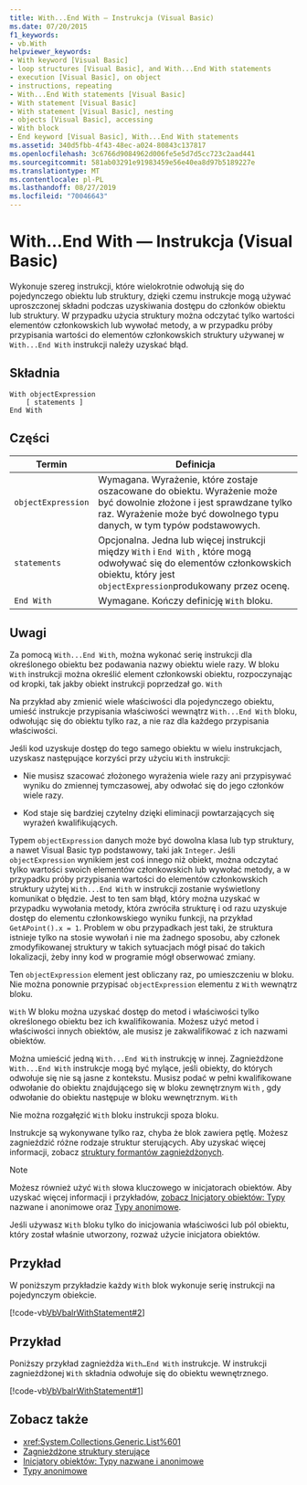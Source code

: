 ```yaml
---
title: With...End With — Instrukcja (Visual Basic)
ms.date: 07/20/2015
f1_keywords:
- vb.With
helpviewer_keywords:
- With keyword [Visual Basic]
- loop structures [Visual Basic], and With...End With statements
- execution [Visual Basic], on object
- instructions, repeating
- With...End With statements [Visual Basic]
- With statement [Visual Basic]
- With statement [Visual Basic], nesting
- objects [Visual Basic], accessing
- With block
- End keyword [Visual Basic], With...End With statements
ms.assetid: 340d5fbb-4f43-48ec-a024-80843c137817
ms.openlocfilehash: 3c6766d9084962d006fe5e5d7d5cc723c2aad441
ms.sourcegitcommit: 581ab03291e91983459e56e40ea8d97b5189227e
ms.translationtype: MT
ms.contentlocale: pl-PL
ms.lasthandoff: 08/27/2019
ms.locfileid: "70046643"
---
```

# <a name="withend-with-statement-visual-basic"></a>With...End With — Instrukcja (Visual Basic)

Wykonuje szereg instrukcji, które wielokrotnie odwołują się do pojedynczego obiektu lub struktury, dzięki czemu instrukcje mogą używać uproszczonej składni podczas uzyskiwania dostępu do członków obiektu lub struktury.  W przypadku użycia struktury można odczytać tylko wartości elementów członkowskich lub wywołać metody, a w przypadku próby przypisania wartości do elementów członkowskich struktury używanej w `With...End With` instrukcji należy uzyskać błąd.

## <a name="syntax"></a>Składnia

```
With objectExpression
    [ statements ]
End With
```

## <a name="parts"></a>Części

|Termin|Definicja|
|---|---|
|`objectExpression`|Wymagana. Wyrażenie, które zostaje oszacowane do obiektu. Wyrażenie może być dowolnie złożone i jest sprawdzane tylko raz. Wyrażenie może być dowolnego typu danych, w tym typów podstawowych.|
|`statements`|Opcjonalna. Jedna lub więcej instrukcji między `With` i `End With` , które mogą odwoływać się do elementów członkowskich obiektu, który jest `objectExpression`produkowany przez ocenę.|
|`End With`|Wymagane. Kończy definicję `With` bloku.|

## <a name="remarks"></a>Uwagi

Za pomocą `With...End With`, można wykonać serię instrukcji dla określonego obiektu bez podawania nazwy obiektu wiele razy. W bloku `With` instrukcji można określić element członkowski obiektu, rozpoczynając od kropki, tak jakby obiekt instrukcji poprzedzał go. `With`

Na przykład aby zmienić wiele właściwości dla pojedynczego obiektu, umieść instrukcje przypisania właściwości wewnątrz `With...End With` bloku, odwołując się do obiektu tylko raz, a nie raz dla każdego przypisania właściwości.

Jeśli kod uzyskuje dostęp do tego samego obiektu w wielu instrukcjach, uzyskasz następujące korzyści przy użyciu `With` instrukcji:

- Nie musisz szacować złożonego wyrażenia wiele razy ani przypisywać wyniku do zmiennej tymczasowej, aby odwołać się do jego członków wiele razy.

- Kod staje się bardziej czytelny dzięki eliminacji powtarzających się wyrażeń kwalifikujących.

Typem `objectExpression` danych może być dowolna klasa lub typ struktury, a nawet Visual Basic typ podstawowy, taki jak `Integer`.  Jeśli `objectExpression` wynikiem jest coś innego niż obiekt, można odczytać tylko wartości swoich elementów członkowskich lub wywołać metody, a w przypadku próby przypisania wartości do elementów członkowskich struktury użytej `With...End With` w instrukcji zostanie wyświetlony komunikat o błędzie.  Jest to ten sam błąd, który można uzyskać w przypadku wywołania metody, która zwróciła strukturę i od razu uzyskuje dostęp do elementu członkowskiego wyniku funkcji, na przykład `GetAPoint().x = 1`.  Problem w obu przypadkach jest taki, że struktura istnieje tylko na stosie wywołań i nie ma żadnego sposobu, aby członek zmodyfikowanej struktury w takich sytuacjach mógł pisać do takich lokalizacji, żeby inny kod w programie mógł obserwować zmiany.

Ten `objectExpression` element jest obliczany raz, po umieszczeniu w bloku. Nie można ponownie przypisać `objectExpression` elementu z `With` wewnątrz bloku.

`With` W bloku można uzyskać dostęp do metod i właściwości tylko określonego obiektu bez ich kwalifikowania. Możesz użyć metod i właściwości innych obiektów, ale musisz je zakwalifikować z ich nazwami obiektów.

Można umieścić jedną `With...End With` instrukcję w innej. Zagnieżdżone `With...End With` instrukcje mogą być mylące, jeśli obiekty, do których odwołuje się nie są jasne z kontekstu. Musisz podać w pełni kwalifikowane odwołanie do obiektu znajdującego się w bloku zewnętrznym `With` , gdy odwołanie do obiektu następuje w bloku wewnętrznym. `With`

Nie można rozgałęzić `With` bloku instrukcji spoza bloku.

Instrukcje są wykonywane tylko raz, chyba że blok zawiera pętlę. Możesz zagnieździć różne rodzaje struktur sterujących. Aby uzyskać więcej informacji, zobacz [struktury formantów zagnieżdżonych](../../../visual-basic/programming-guide/language-features/control-flow/nested-control-structures.md).

> [!NOTE]
> Możesz również użyć `With` słowa kluczowego w inicjatorach obiektów. Aby uzyskać więcej informacji i przykładów, [zobacz Inicjatory obiektów: Typy](../../../visual-basic/programming-guide/language-features/objects-and-classes/object-initializers-named-and-anonymous-types.md) nazwane i anonimowe oraz [Typy anonimowe](../../../visual-basic/programming-guide/language-features/objects-and-classes/anonymous-types.md).
>
> Jeśli używasz `With` bloku tylko do inicjowania właściwości lub pól obiektu, który został właśnie utworzony, rozważ użycie inicjatora obiektów.

## <a name="example"></a>Przykład

W poniższym przykładzie każdy `With` blok wykonuje serię instrukcji na pojedynczym obiekcie.

[!code-vb[VbVbalrWithStatement#2](~/samples/snippets/visualbasic/VS_Snippets_VBCSharp/vbvbalrwithstatement/vb/mainwindow.xaml.vb#2)]

## <a name="example"></a>Przykład

Poniższy przykład zagnieżdża `With…End With` instrukcje. W instrukcji zagnieżdżonej `With` składnia odwołuje się do obiektu wewnętrznego.

[!code-vb[VbVbalrWithStatement#1](~/samples/snippets/visualbasic/VS_Snippets_VBCSharp/vbvbalrwithstatement/vb/mainwindow.xaml.vb#1)]

## <a name="see-also"></a>Zobacz także

- <xref:System.Collections.Generic.List%601>
- [Zagnieżdżone struktury sterujące](../../../visual-basic/programming-guide/language-features/control-flow/nested-control-structures.md)
- [Inicjatory obiektów: Typy nazwane i anonimowe](../../../visual-basic/programming-guide/language-features/objects-and-classes/object-initializers-named-and-anonymous-types.md)
- [Typy anonimowe](../../../visual-basic/programming-guide/language-features/objects-and-classes/anonymous-types.md)
